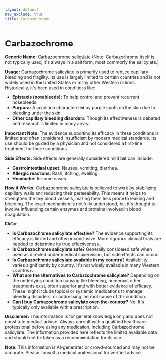 ```yaml
---
layout: default
nav_exclude: true
title: Carbazochrome
---
```


# Carbazochrome

**Generic Name:** Carbazochrome salicylate (Note:  Carbazochrome itself is not typically used; it's always in a salt form, most commonly the salicylate.)

**Usage:**  Carbazochrome salicylate is primarily used to reduce capillary bleeding and fragility.  Its use is largely limited to certain countries and is not widely used in the United States or many other Western nations.  Historically, it's been used in conditions like:

* **Epistaxis (nosebleeds):** To help control and prevent recurrent nosebleeds.
* **Purpura:**  A condition characterized by purple spots on the skin due to bleeding under the skin.
* **Other capillary bleeding disorders:** Though its effectiveness is debated and research is limited in many areas.

**Important Note:** The evidence supporting its efficacy in these conditions is limited and often considered insufficient by modern medical standards.  Its use should be guided by a physician and not considered a first-line treatment for these conditions.


**Side Effects:**  Side effects are generally considered mild but can include:

* **Gastrointestinal upset:** Nausea, vomiting, diarrhea.
* **Allergic reactions:** Rash, itching, swelling.
* **Headache:**  In some cases.


**How it Works:** Carbazochrome salicylate is believed to work by stabilizing capillary walls and reducing their permeability. This means it helps to strengthen the tiny blood vessels, making them less prone to leaking and bleeding.  The exact mechanism is not fully understood, but it's thought to involve influencing certain enzymes and proteins involved in blood coagulation.


**FAQs:**

* **Is Carbazochrome salicylate effective?** The evidence supporting its efficacy is limited and often inconclusive.  More rigorous clinical trials are needed to determine its true effectiveness.
* **Is Carbazochrome salicylate safe?**  Generally considered safe when used as directed under medical supervision, but side effects can occur.
* **Is Carbazochrome salicylate available in my country?** Availability varies significantly by country. It's not widely available in many Western countries.
* **What are the alternatives to Carbazochrome salicylate?**  Depending on the underlying condition causing the bleeding, numerous other treatments exist, often superior and with better evidence of efficacy. These might include topical or systemic medications to manage bleeding disorders, or addressing the root cause of the condition.
* **Can I buy Carbazochrome salicylate over-the-counter?** No. It's typically only available with a prescription.


**Disclaimer:** This information is for general knowledge only and does not constitute medical advice. Always consult with a qualified healthcare professional before using any medication, including Carbazochrome salicylate.  The information provided here reflects the limited available data and should not be taken as a recommendation for its use.


**Note:** This information is AI-generated or crowd-sourced and may not be accurate. Please consult a medical professional for verified advice.